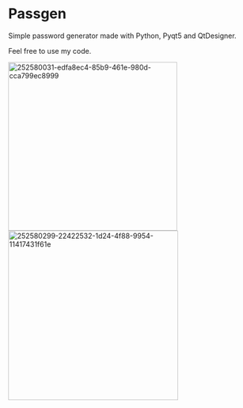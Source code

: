 # Passgen
Simple password generator made with Python, Pyqt5 and QtDesigner.

Feel free to use my code.

<img width="341" alt="252580031-edfa8ec4-85b9-461e-980d-cca799ec8999" src="https://github.com/Pikehan/passgen/assets/62664230/9cfbda8e-ee10-4eeb-b6ce-85ee447285ab">
<img width="343" alt="252580299-22422532-1d24-4f88-9954-11417431f61e" src="https://github.com/Pikehan/passgen/assets/62664230/d0b583e5-406a-4cdf-adc7-9657ebb17d63">
